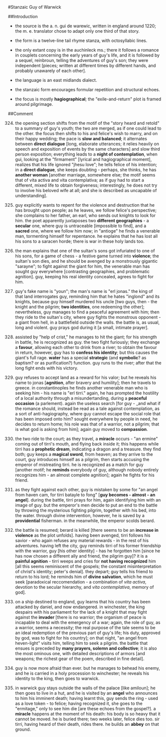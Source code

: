#Stanzaic Guy of Warwick

##Introduction

- the source is the a. n. gui de warewic, written in england around 1220; the m. e. translator chose to adapt only one third of that story.

- the form is a twelve-line tail rhyme stanza, with octosyllabic lines.

- the only extant copy is in the auchinleck ms.; there it follows a romance in couplets concerning the early years of guy's life, and it is followed by a sequel, reinbroun, telling the adventures of guy's son; they were independent [pieces; written at different times by different hands, and probably unawarely of each other].

- the language is an east midlands dialect.

- the stanzaic form encourages formular repetition and structural echoes.

- the focus is mostly __hagiographical__; the "exile-and-return" plot is framed around pilgrimage.

##Comment

324. the opening section shifts from the motif of the "story heard and retold" to a summary of guy's youth; the two are merged, as if one could lead to the other. the focus then shifts to his and felice's wish to marry, and on their happy wedding; the pace is __slow and balanced__; it alternates between __direct dialogue__ [long, elaborate utterances; it relies heavily on speech and exposition of events by the same characters] and slow third person exposition; everything leads to a __night of contemplation__, when gui, looking at the "firmament" [lyrical and hagiographical moment], realizes that his life ignored "jhesu love"; he tells felice of his intention; in a __direct dialogue__, she keeps doubting - perhaps, she thinks, he has __another woman__ [another marriage, somewhere else; the motif seems that of vita activa and vita contemplativa; as if guy had to start a different, mixed life to obtain forgiveness; interestingly, he does not try to involve his beloved wife at all; and she is described as uncapable of understanding].

660. guy explicitly wants to repent for the violence and destruction that he has brought upon people; as he leaves, we follow felice's perspective; she complains to her father, an earl, who sends out knights to look for him. the poet apparently juxtaposes two __different geographies__ - a __secular__ one, where guy is untraceable [impossible to find], and a __sacred__ one, where we follow him now; in "antioge" he finds a venerable man, tormenting himself for repentance. he explains that he has lost all his sons to a saracen horde; there is war in these holy lands too.

960. the man explains that one of the sultan's sons got infuriated to one of his sons, for a game of chess - a festive game turned into __violence__; the sultan's son dies, and he should be avenged by a monstrously gigantic "sarayne"; to fight against the giant for him, the venerable man has sought guy everywhere [contrasting geographies, and problematic agnition]. guy, keeping his real identity concealed, agrees to fight for him.

1272. guy's fake name is "youn"; the man's name is "erl jonas." the king of that land interrogates guy, reminding him that he hates "inglond" and its knights, because guy himself murdered his uncle [two guys, then - the knight and the pilgrim; __two identities__, one redeeming the other]; nevertheless, guy manages to find a peaceful agreement with him; then they ride to the sultan's city, where guy fights the monstrous opponent - a giant from hell, in a battlefield outside the walls. the battle is, as usual, long and violent. guy prays god during it [a small, intimate prayer].

1596. assisted by "help of crist," he manages to hit the giant; for his strength in battle, he is recognized as guy. the two fight furiously; they exchange a __favour__, allowing each other to drink from a river; to obtain the favour in return, however, guy has to __confess his identity__; but this causes the giant's full rage. __water__ has a special __strategic__ (and __symbolic__? as baptism? or as purification?) function. guy runs to the river; after that the long fight ends with his victory.

1896. guy refuses to accept land as a reward for his valor; but he reveals his name to jonas [__agnition__, after bravery and humility]; then he travels to greece. in constantinoples he finds another venerable man who is seeking him - his name is "erl tirri." again, he has prompted the hostility of a local authority through a misundertanding, during a __peaceful occasion__ (a parlement). again the useless search [for guy - _and what if the romance should, instead be read as a tale against contemplation, as a sort of anti-hagiography, where guy cannot escape the social role that has been imposed onto him? sought everywhere by people in need, he decides to return home; his role was that of a warrior, not a pilgrim; that is what god is asking from him]; again guy moved to __compassion__.

2196. the two ride to the court; as they travel, a __miracle__ occurs - "an ermine" coming out of tirri's mouth, and flying back inside it; this happens while tirri has a __prophetic dream__, indicating a dragon and a treasure. they find both; guy keeps a __magical sword__, from heaven; as they arrive to the court, guy introduces himself as a pilgrim, then starts accusing the emperor of mistreating tirri. he is recognized as a match for guy [another motif; he __reminds__ everybody of guy, although nobody entirely recognizes him - an almost complete agnition]; again he fights for his friend.

2496. as they fight against each other, guy is mistaken by some for "an angel from haven cam, for tirri batayle to fong" [__guy becomes - almost - an angel__]. during the battle, tirri prays for him, again identifying him with an image of guy. but the emperor's men decide to put an end to the battle by throwing the mysterious fighting pilgrim, together with his bed, into the water. through divine intervention, however, he is saved by a __providential__ fisherman. in the meanwhile, the emperor scolds berard.

2796. the battle is resumed; berard is killed [there seems to be an __increase in violence__ as the plot unfolds]. having been avenged, tirri follows his savior - who again refuses any material rewards - in the rest of his adventures. having left the city, guy reminds tirri of his former friendship with the warrior, guy [his other identity] - has he forgotten him [since he has now chosen a different ally and friend, the pilgrim guy]? it is a __painful agnition__ - tirri weeps and cries for __not having recognized__ him [all this seems reminiscent of the gospels; the constant misinterpretation of christ's identity; peter's denial]. they depart; guy tells his friend to return to his lord; he reminds him of __divine salvation__, which he must seek [paradoxical reccomendation - a combination of _vita activa_, devotion to the secular hierarchy, and _vita contemplativa_, memory of god].

3096. on a ship destined to england, guy learns that his country has been attacked by daniel, and now endangered. in winchester, the king despairs with his parliament for the lack of a knight that may fight against the __invader__ [there is no warrior; the organism of peace is incapable to deal with the emergency of a war; again, the role of guy, as a warrior, seems a necessity; the real purpose of the tale seems to be an ideal redemption of the previous part of guy's life; his duty, approved by god, was to fight for his country]; on that night, "an angel from heven-light" visits him, telling him to seek a pilgrim. the battle that ensues is preceded by __many prayers, solemn and collective__; it is also the most ominous one, with detailed descriptions of armors [and weapons; the richest gear of the poem, described in fine detail].

3336. guy is now more afraid than ever. but he manages to behead his enemy, and he is carried in a holy procession to winchester; he reveals his identity to the king, then goes to warwick.

3589. in warwick guy stays outside the walls of the palace [like amiloun]; he then goes to live in a hut, and he is visited by an __angel__ who announces to him his imminent death; having learnt this, guy sends the ring - used as a love token - to felice; having recognized it, she goes to the "ermitage," only to see him die [are these echoes from the gospel?]. a __miracle__ happens at the moment of his death: his body is so heavy that it cannot be moved. he is buried there; two weeks later, felice dies too. sir tirri, having heard of their death, rides there. he builds an __abbey__ on that ground.
